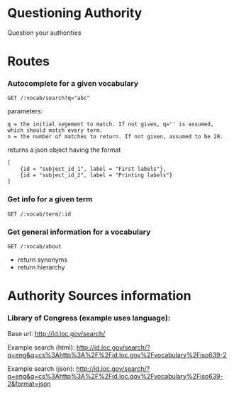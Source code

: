 Questioning Authority
=====================

Question your authorities

# Routes

### Autocomplete for a given vocabulary

    GET /:vocab/search?q="abc"

parameters:

    q = the initial segement to match. If not given, q='' is assumed, which should match every term.
    n = the number of matches to return. If not given, assumed to be 20. 

returns a json object having the format

    [
        {id = "subject_id_1", label = "First labels"},
        {id = "subject_id_2", label = "Printing labels"}
    ]

### Get info for a given term

    GET /:vocab/term/:id

### Get general information for a vocabulary

    GET /:vocab/about

* return synonyms
* return hierarchy

Authority Sources information
=============================

### Library of Congress (example uses language):

Base url: http://id.loc.gov/search/

Example search (html): http://id.loc.gov/search/?q=eng&q=cs%3Ahttp%3A%2F%2Fid.loc.gov%2Fvocabulary%2Fiso639-2

Example search (json): http://id.loc.gov/search/?q=eng&q=cs%3Ahttp%3A%2F%2Fid.loc.gov%2Fvocabulary%2Fiso639-2&format=json